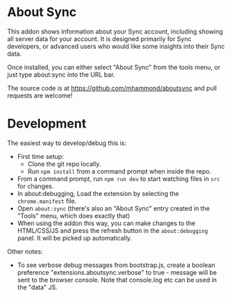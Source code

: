 # About Sync

This addon shows information about your Sync account, including showing all
server data for your account. It is designed primarily for Sync developers, or
advanced users who would like some insights into their Sync data.

Once installed, you can either select "About Sync" from the tools menu, or
just type about:sync into the URL bar.

The source code is at https://github.com/mhammond/aboutsync and pull requests
are welcome!

# Development

The easiest way to develop/debug this is:

* First time setup:
    * Clone the git repo locally.
    * Run `npm install` from a command prompt when inside the repo.
* From a command prompt, run `npm run dev` to start watching
  files in `src` for changes.
* In about:debugging, Load the extension by selecting the
  `chrome.manifest` file.
* Open `about:sync` (there's also an "About Sync" entry created in the
  "Tools" menu, which does exactly that)
* When using the addon this way, you can make changes to the
  HTML/CSS/JS and press the refresh button in the `about:debugging`
  panel. It will be picked up automatically.

Other notes:
* To see verbose debug messages from bootstrap.js, create a boolean preference
  "extensions.aboutsync.verbose" to true - message will be sent to the browser
  console. Note that console.log etc can be used in the "data" JS.
